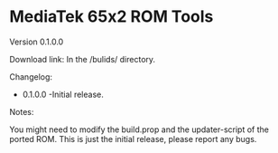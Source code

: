 # MediaTek 65x2 ROM Tools
Version 0.1.0.0

Download link: In the /bulids/ directory.

Changelog: 

* 0.1.0.0 
-Initial release.

Notes:

You might need to modify the build.prop and the updater-script of the ported ROM.
This is just the initial release, please report any bugs.
